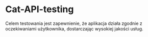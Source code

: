 # Cat-API-testing
Celem testowania jest zapewnienie, że aplikacja działa zgodnie z oczekiwaniami użytkownika, dostarczając wysokiej jakości usług.  
